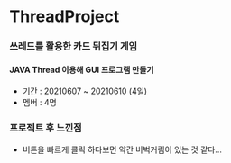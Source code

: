 # ThreadProject
### 쓰레드를 활용한 카드 뒤집기 게임
#### JAVA Thread 이용해 GUI 프로그램 만들기
* 기간 : 20210607 ~ 20210610 (4일)
* 멤버 : 4명
### 프로젝트 후 느낀점
* 버튼을 빠르게 클릭 하다보면 약간 버벅거림이 있는 것 같다...
